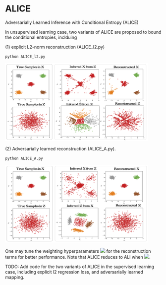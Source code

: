 # ALICE
Adversarially Learned Inference with Conditional Entropy (ALICE)

In unsupervised learning case, two variants of ALICE are proposed to bound the conditional entropies, inclduing 

(1) explicit L2-norm reconstruction (ALICE_l2.py) 

    python ALICE_l2.py
    
<img src="/results/l2_results.png" data-canonical-src="/results/l2_results.png" width="460" height="250" />
    
    
    
(2) Adversarially learned reconstruction (ALICE_A.py).

    python ALICE_A.py
 
 <img src="/results/A_results.png" data-canonical-src="/results/A_results.png" width="460" height="250" />
 
    

One may tune the weighting hyperparameters <img src="https://latex.codecogs.com/gif.latex?$\lambda$" /> for the reconstruction terms for better performance. Note that ALICE reduces to ALI when <img src="https://latex.codecogs.com/gif.latex?$\lambda=0$" />.

TODO:
Add code for the two variants of ALICE in the supervised learning case, including explicit l2 regression loss, and adversarially learned mapping.
